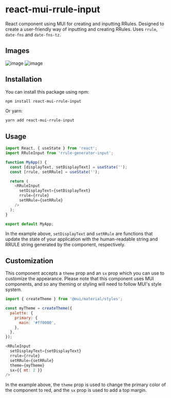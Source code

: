 # react-mui-rrule-input
React component using MUI for creating and inputting RRules. Designed to create a user-friendly way of inputting and creating RRules. Uses `rrule`, `date-fns` and `date-fns-tz`.

## Images
![image](https://github.com/totallyrin/react-mui-rrule-input/assets/1056415/115dae67-d2d3-4712-a8eb-cd673598b464)
![image](https://github.com/totallyrin/react-mui-rrule-input/assets/1056415/20a96ada-e196-43ce-b5e8-f555475093bf)

## Installation
You can install this package using npm:
```bash
npm install react-mui-rrule-input
```
Or yarn:
```bash
yarn add react-mui-rrule-input
```

## Usage
```js
import React, { useState } from 'react';
import RRuleInput from 'rrule-generator-input';

function MyApp() {
  const [displayText, setDisplayText] = useState('');
  const [rrule, setRRule] = useState('');

  return (
    <RRuleInput
      setDisplayText={setDisplayText}
      rrule={rrule}
      setRRule={setRRule}
    />
  );
}

export default MyApp;
```
In the example above, `setDisplayText` and `setRRule` are functions that update the state of your application with the human-readable string and RRULE string generated by the component, respectively.

## Customization
This component accepts a `theme` prop and an `sx` prop which you can use to customize the appearance. Please note that this component uses MUI components, and so any theming or styling will need to follow MUI's style system.
```js
import { createTheme } from '@mui/material/styles';

const myTheme = createTheme({
  palette: {
    primary: {
      main: '#ff0000',
    },
  },
});

<RRuleInput
  setDisplayText={setDisplayText}
  rrule={rrule}
  setRRule={setRRule}
  theme={myTheme}
  sx={{ mt: 2 }}
/>
```
In the example above, the `theme` prop is used to change the primary color of the component to red, and the `sx` prop is used to add a top margin.
